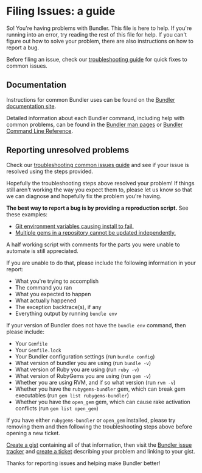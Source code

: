 # Filing Issues: a guide

So! You're having problems with Bundler. This file is here to help. If you're running into an error, try reading the rest of this file for help. If you can't figure out how to solve your problem, there are also instructions on how to report a bug.

Before filing an issue, check our [troubleshooting guide](../TROUBLESHOOTING.md) for quick fixes to common issues.

## Documentation

Instructions for common Bundler uses can be found on the [Bundler documentation site](https://bundler.io/).

Detailed information about each Bundler command, including help with common problems, can be found in the [Bundler man pages](https://bundler.io/man/bundle.1.html) or [Bundler Command Line Reference](https://bundler.io/commands.html).

## Reporting unresolved problems

Check our [troubleshooting common issues guide](../TROUBLESHOOTING.md) and see if your issue is resolved using the steps provided.

Hopefully the troubleshooting steps above resolved your problem! If things still aren't working the way you expect them to, please let us know so that we can diagnose and hopefully fix the problem you're having.

**The best way to report a bug is by providing a reproduction script.** See these examples:

* [Git environment variables causing install to fail.](https://gist.github.com/xaviershay/6207550)
* [Multiple gems in a repository cannot be updated independently.](https://gist.github.com/xaviershay/6295889)

A half working script with comments for the parts you were unable to automate is still appreciated.

If you are unable to do that, please include the following information in your report:

 - What you're trying to accomplish
 - The command you ran
 - What you expected to happen
 - What actually happened
 - The exception backtrace(s), if any
 - Everything output by running `bundle env`

If your version of Bundler does not have the `bundle env` command, then please include:

 - Your `Gemfile`
 - Your `Gemfile.lock`
 - Your Bundler configuration settings (run `bundle config`)
 - What version of bundler you are using (run `bundle -v`)
 - What version of Ruby you are using (run `ruby -v`)
 - What version of RubyGems you are using (run `gem -v`)
 - Whether you are using RVM, and if so what version (run `rvm -v`)
 - Whether you have the `rubygems-bundler` gem, which can break gem executables (run `gem list rubygems-bundler`)
 - Whether you have the `open_gem` gem, which can cause rake activation conflicts (run `gem list open_gem`)

If you have either `rubygems-bundler` or `open_gem` installed, please try removing them and then following the troubleshooting steps above before opening a new ticket.

[Create a gist](https://gist.github.com) containing all of that information, then visit the [Bundler issue tracker](https://github.com/rubygems/rubygems/issues?q=is%3Aopen+is%3Aissue+label%3ABundler) and [create a ticket](https://github.com/rubygems/rubygems/issues/new?labels=Bundler&template=bundler-related-issue.md) describing your problem and linking to your gist.

Thanks for reporting issues and helping make Bundler better!
